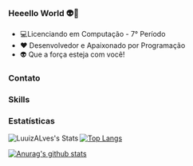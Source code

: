 ### Heeello World 👽🚀

- 💻Licenciando em Computação - 7° Período 
- ❤ Desenvolvedor e Apaixonado por Programação 
- 👽 Que a força esteja com você!


### Contato

### Skills

### Estatísticas

<img align='left' alt="LuuizALves's Stats" src="https://github-readme-stats.vercel.app/api?username=LuuizAlves&show_icons=true" />

[![Top Langs](https://github-readme-stats.vercel.app/api/top-langs/LuuizAlves=anuraghazra)](https://github.com/anuraghazra/github-readme-stats)

[![Anurag's github stats](https://github-readme-stats.vercel.app/apiLuuizAlves=anuraghazra)](https://github.com/anuraghazra/github-readme-stats)

<!--
**LuuizAlves/LuuizAlves** is a ✨ _special_ ✨ repository because its `README.md` (this file) appears on your GitHub profile.

Here are some ideas to get you started:



- 🔭 I’m currently working on ...
- 🌱 I’m currently learning ...
- 👯 I’m looking to collaborate on ...
- 🤔 I’m looking for help with ...
- 💬 Ask me about ...
- 📫 How to reach me: ...
- 😄 Pronouns: ...
- ⚡ Fun fact: ...
-->
